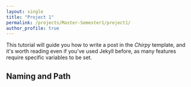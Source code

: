 ```yaml
---
layout: single
title: "Project 1"
permalink: /projects/Master-Semester1/project1/
author_profile: true
---
```


This tutorial will guide you how to write a post in the _Chirpy_ template, and it's worth reading even if you've used Jekyll before, as many features require specific variables to be set.

## Naming and Path
